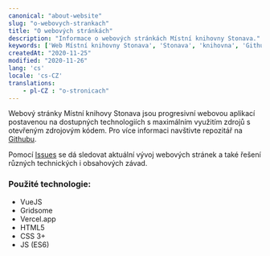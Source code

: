 ```yaml
---
canonical: "about-website"
slug: "o-webovych-strankach"
title: "O webových stránkách"
description: "Informace o webových stránkách Místní knihovny Stonava."
keywords: ['Web Místní knihovny Stonava', 'Stonava', 'knihovna', 'Github', 'OpenSource']
createdAt: "2020-11-25"
modified: "2020-11-26"
lang: 'cs'
locale: 'cs-CZ'
translations:
    - pl-CZ : "o-stronicach"
---
```


Webový stránky Místní knihovy Stonava jsou progresivní webovou aplikací postavenou na dostupných technologiích s maximálním využitím zdrojů s otevřeným zdrojovým kódem. Pro více informaci navštivte repozitář na [Githubu](https://github.com/michto01/knihovna.stonava.cz/).

Pomocí [Issues](https://github.com/michto01/knihovna.stonava.cz/issues) se dá sledovat aktuální vývoj webových stránek a také řešení různých technických i obsahových závad. 

### Použité technologie:
- VueJS
- Gridsome
- Vercel.app
- HTML5
- CSS 3+
- JS (ES6)